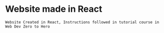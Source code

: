 <h1>Website made in React</h1> 
<code>Website Created in React, Instructions followed in tutorial course in Web Dev Zero to Hero</code>
